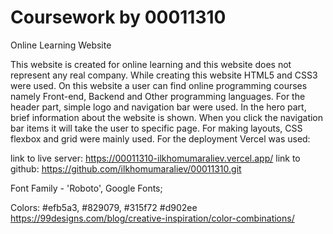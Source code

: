 # Coursework by 00011310

Online Learning Website

This website is created for online learning and this website does not represent any real company. While creating this website HTML5 and CSS3 were used. On this website a user can find online programming courses namely Front-end, Backend and Other programming languages. For the header part, simple logo and navigation bar were used. In the hero part, brief information about the website is shown. When you click the navigation bar items it will take the user to specific page. For making layouts, CSS flexbox and grid were mainly used. For the deployment Vercel was used:

link to live server: https://00011310-ilkhomumaraliev.vercel.app/
link to github: https://github.com/ilkhomumaraliev/00011310.git

Font Family - 'Roboto', Google Fonts;

Colors: #efb5a3, #829079, #315f72 #d902ee https://99designs.com/blog/creative-inspiration/color-combinations/
